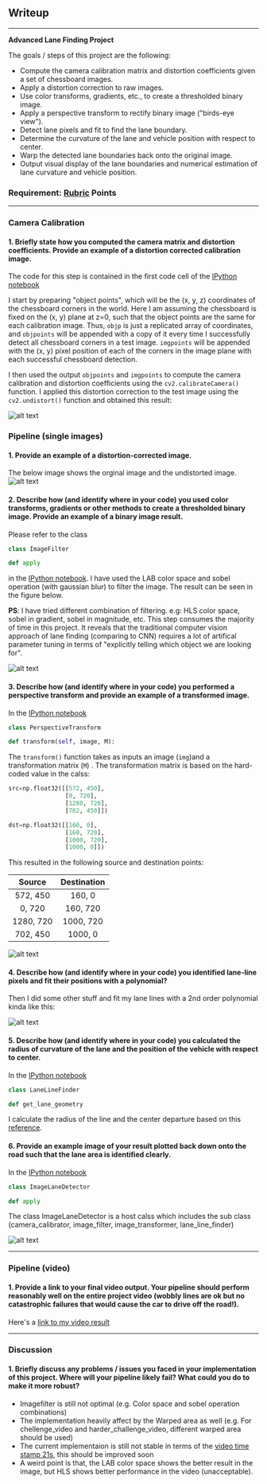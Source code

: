 ## Writeup 
---

**Advanced Lane Finding Project**

The goals / steps of this project are the following:

* Compute the camera calibration matrix and distortion coefficients given a set of chessboard images.
* Apply a distortion correction to raw images.
* Use color transforms, gradients, etc., to create a thresholded binary image.
* Apply a perspective transform to rectify binary image ("birds-eye view").
* Detect lane pixels and fit to find the lane boundary.
* Determine the curvature of the lane and vehicle position with respect to center.
* Warp the detected lane boundaries back onto the original image.
* Output visual display of the lane boundaries and numerical estimation of lane curvature and vehicle position.

[//]: # (Image References)

[camera_cali]: ./output_images/camera_cali.PNG
[undistorted_img]: ./output_images/undistorted_img.PNG
[image_filter]: ./output_images/image_filter.PNG
[warped_img]: ./output_images/warped_img.PNG
[image5]: ./examples/color_fit_lines.jpg "Fit Visual"
[final_img]: ./output_images/final_img.PNG
[video1]: ./project_video.mp4 "Video"

### Requirement: [Rubric](https://review.udacity.com/#!/rubrics/571/view) Points

---

### Camera Calibration

#### 1. Briefly state how you computed the camera matrix and distortion coefficients. Provide an example of a distortion corrected calibration image.

The code for this step is contained in the first code cell of the [IPython notebook](https://github.com/Tsuihao/CarND-Advanced-Lane-Lines/blob/master/Advaned_lane_line.ipynb)

I start by preparing "object points", which will be the (x, y, z) coordinates of the chessboard corners in the world. Here I am assuming the chessboard is fixed on the (x, y) plane at z=0, such that the object points are the same for each calibration image.  Thus, `objp` is just a replicated array of coordinates, and `objpoints` will be appended with a copy of it every time I successfully detect all chessboard corners in a test image.  `imgpoints` will be appended with the (x, y) pixel position of each of the corners in the image plane with each successful chessboard detection.  

I then used the output `objpoints` and `imgpoints` to compute the camera calibration and distortion coefficients using the `cv2.calibrateCamera()` function.  I applied this distortion correction to the test image using the `cv2.undistort()` function and obtained this result: 

![alt text][camera_cali]

### Pipeline (single images)

#### 1. Provide an example of a distortion-corrected image.

The below image shows the orginal image and the undistorted image.
![alt text][undistorted_img]

#### 2. Describe how (and identify where in your code) you used color transforms, gradients or other methods to create a thresholded binary image.  Provide an example of a binary image result.

Please refer to the class 
```python
class ImageFilter

def apply
```
in the [IPython notebook](https://github.com/Tsuihao/CarND-Advanced-Lane-Lines/blob/master/Advaned_lane_line.ipynb). I have used the LAB color space and sobel operation (with gaussian blur) to filter the image. The result can be seen in the figure below. 


**PS**: I have tried different combination of filtering. e.g: HLS color space, sobel in gradient, sobel in magnitude, etc. This step consumes the majority of time in this project. It reveals that the traditional computer vision approach of lane finding (comparing to CNN) requires a lot of artifical parameter tuning in terms of "explicitly telling which object we are looking for". 

![alt text][image_filter]

#### 3. Describe how (and identify where in your code) you performed a perspective transform and provide an example of a transformed image.
 

In the [IPython notebook](https://github.com/Tsuihao/CarND-Advanced-Lane-Lines/blob/master/Advaned_lane_line.ipynb)
```python
class PerspectiveTransform

def transform(self, image, M):
```

The `transform()` function takes as inputs an image (`img`)and a transformation matrix (`M`) . The transformation matrix is based on the hard-coded value in the calss:

```python
src=np.float32([[572, 450], 
                [0, 720], 
                [1280, 720],
                [702, 450]])

dst=np.float32([[160, 0], 
                [160, 720], 
                [1000, 720], 
                [1000, 0]])
```

This resulted in the following source and destination points:

| Source        | Destination   | 
|:-------------:|:-------------:| 
| 572, 450      | 160, 0        | 
| 0, 720        | 160, 720     |
| 1280, 720     | 1000, 720      |
| 702, 450      | 1000, 0        |


![alt text][warped_img]

#### 4. Describe how (and identify where in your code) you identified lane-line pixels and fit their positions with a polynomial?

Then I did some other stuff and fit my lane lines with a 2nd order polynomial kinda like this:

![alt text][image5]

#### 5. Describe how (and identify where in your code) you calculated the radius of curvature of the lane and the position of the vehicle with respect to center.

In the [IPython notebook](https://github.com/Tsuihao/CarND-Advanced-Lane-Lines/blob/master/Advaned_lane_line.ipynb)
```python
class LaneLineFinder

def get_lane_geometry
```
I calculate the radius of the line and the center departure based on this [reference](https://www.intmath.com/applications-differentiation/8-radius-curvature.php).

#### 6. Provide an example image of your result plotted back down onto the road such that the lane area is identified clearly.

In the [IPython notebook](https://github.com/Tsuihao/CarND-Advanced-Lane-Lines/blob/master/Advaned_lane_line.ipynb)
```python
class ImageLaneDetector

def apply
```
The class ImageLaneDetector is a host calss which includes the sub class (camera_calibrator, image_filter, image_transformer, lane_line_finder)

![alt text][final_img]

---

### Pipeline (video)

#### 1. Provide a link to your final video output.  Your pipeline should perform reasonably well on the entire project video (wobbly lines are ok but no catastrophic failures that would cause the car to drive off the road!).

Here's a [link to my video result](https://www.youtube.com/watch?v=uJ7xPukCM28&index=3&list=PL5Q1QlXB5Rp8u5mwFbCur1_boPTTFsu_L&t=0s)

---

### Discussion

#### 1. Briefly discuss any problems / issues you faced in your implementation of this project.  Where will your pipeline likely fail?  What could you do to make it more robust?

* Imagefilter is still not optimal (e.g. Color space and sobel operation combinations)
* The implementation heavily affect by the Warped area as well (e.g. For chellenge_video and harder_challenge_video, different warped area should be used)
* The current implementaion is still not stable in terms of the [video time stamp 21s](https://youtu.be/uJ7xPukCM28?t=21s), this should be improved soon
* A weird point is that, the LAB color space shows the better result in the image, but HLS shows better performance in the video (unacceptable).